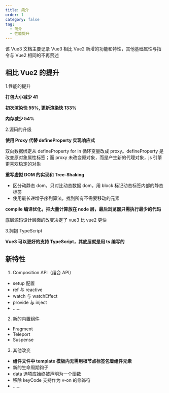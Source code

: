 ```yaml
---
title: 简介
order: 1
category: false
tag:
  - 简介
  - 性能提升
---
```


该 Vue3 文档主要记录 Vue3 相比 Vue2 新增的功能和特性，其他基础属性与指令与 Vue2 相同的不再赘述

## 相比 Vue2 的提升

1.性能的提升

**打包大小减少 41**

**初次渲染快 55%, 更新渲染快 133%**

**内存减少 54%**

2.源码的升级

**使用 Proxy 代替 defineProperty 实现响应式**

双向数据绑定从 defineProperty for in 循环变量改成 proxy。defineProperty 是改变原对象属性标签；而 proxy 未改变原对象，而是产生新的代理对象，js 引擎更喜欢稳定的对象

**重写虚拟 DOM 的实现和 Tree-Shaking**

- 区分动静态 dom，只对比动态数据 dom，用 block 标记动态标签内部的静态标签
- 使用最长递增子序列算法，找到所有不需要移动的元素

**compile 编译优化，把大量计算放在 node 层，最后浏览器只需执行最少的代码**

底层源码设计层面的改变决定了 vue3 比 vue2 更快

3.拥抱 TypeScript

**Vue3 可以更好的支持 TypeScript，其底层就是用 ts 编写的**

## 新特性

1. Composition API（组合 API）

- setup 配置
- ref 与 reactive
- watch 与 watchEffect
- provide 与 inject
- ......

2. 新的内置组件

- Fragment
- Teleport
- Suspense

3. 其他改变

- **组件文件中 template 模板内无需用根节点标签包着组件元素**
- 新的生命周期钩子
- data 选项应始终被声明为一个函数
- 移除 keyCode 支持作为 v-on 的修饰符
- ......

